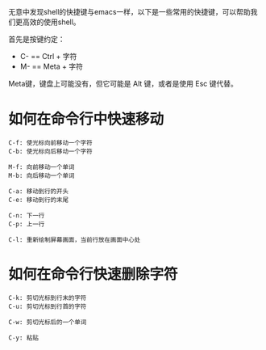 无意中发现shell的快捷键与emacs一样，以下是一些常用的快捷键，可以帮助我们更高效的使用shell。

首先是按键约定：

- C-<chr> == Ctrl + 字符
- M-<chr> == Meta + 字符

Meta键，键盘上可能没有，但它可能是 Alt 键，或者是使用 Esc 键代替。

# 如何在命令行中快速移动

```
C-f: 使光标向前移动一个字符
C-b: 使光标向后移动一个字符

M-f: 向前移动一个单词
M-b: 向后移动一个单词

C-a: 移动到行的开头
C-e: 移动到行的末尾

C-n: 下一行
C-p: 上一行

C-l: 重新绘制屏幕画面，当前行放在画面中心处
```

# 如何在命令行快速删除字符

```
C-k: 剪切光标到行末的字符
C-u: 剪切光标到行首的字符

C-w: 剪切光标后的一个单词

C-y: 粘贴
```
